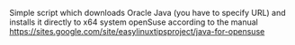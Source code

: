 Simple script which downloads Oracle Java
(you have to specify URL) and installs it
directly to x64 system openSuse according
to the manual
https://sites.google.com/site/easylinuxtipsproject/java-for-opensuse
